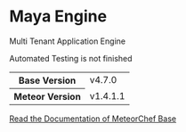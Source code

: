 # Maya Engine
Multi Tenant Application Engine

Automated Testing is not finished

<table>
  <tbody>
    <tr>
      <th>Base Version</th>
      <td>v4.7.0</td>
    </tr>
    <tr>
      <th>Meteor Version</th>
      <td>v1.4.1.1</td>
    </tr>
  </tbody>
</table>

[Read the Documentation of MeteorChef Base](http://themeteorchef.com/base)
